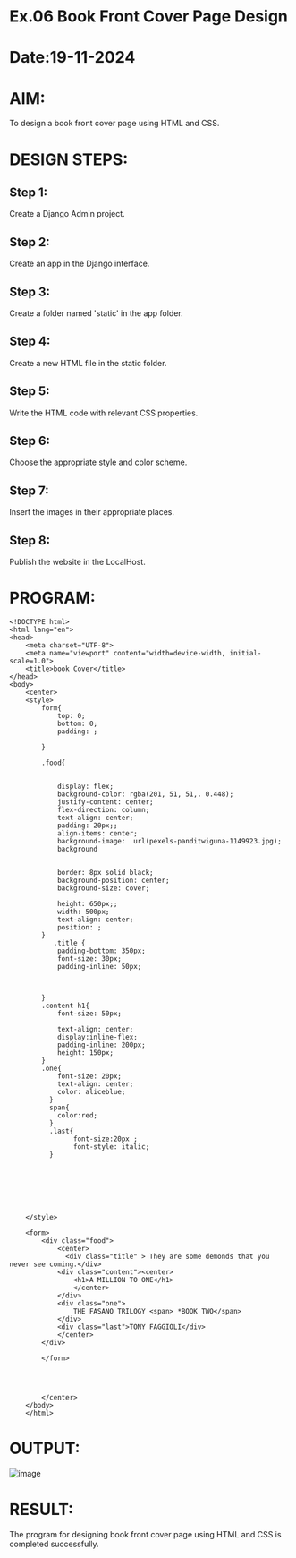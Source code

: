 # Ex.06 Book Front Cover Page Design
# Date:19-11-2024
# AIM:
To design a book front cover page using HTML and CSS.

# DESIGN STEPS:
## Step 1:
Create a Django Admin project.

## Step 2:
Create an app in the Django interface.

## Step 3:
Create a folder named 'static' in the app folder.

## Step 4:
Create a new HTML file in the static folder.

## Step 5:
Write the HTML code with relevant CSS properties.

## Step 6:
Choose the appropriate style and color scheme.

## Step 7:
Insert the images in their appropriate places.

## Step 8:
Publish the website in the LocalHost.

# PROGRAM:
```
<!DOCTYPE html>
<html lang="en">
<head>
    <meta charset="UTF-8">
    <meta name="viewport" content="width=device-width, initial-scale=1.0">
    <title>book Cover</title>
</head>
<body>
    <center>
    <style>
        form{
            top: 0;
            bottom: 0;
            padding: ;
        
        }

        .food{
        
            
            display: flex;
            background-color: rgba(201, 51, 51,. 0.448);
            justify-content: center;
            flex-direction: column;
            text-align: center;
            padding: 20px;;
            align-items: center;
            background-image:  url(pexels-panditwiguna-1149923.jpg);
            background
            
        
            border: 8px solid black;
            background-position: center;
            background-size: cover;

            height: 650px;;
            width: 500px;
            text-align: center;
            position: ;
        }
           .title {
            padding-bottom: 350px;
            font-size: 30px;
            padding-inline: 50px;
            

        
        }
        .content h1{
            font-size: 50px;
            
            text-align: center;
            display:inline-flex;
            padding-inline: 200px;
            height: 150px;
        }
        .one{
            font-size: 20px;
            text-align: center;
            color: aliceblue;
          }
          span{
            color:red;
          }
          .last{
                font-size:20px ;
                font-style: italic;
          }

        

        


          
    </style>
    
    <form>
        <div class="food">
            <center>
              <div class="title" > They are some demonds that you  never see coming.</div>
            <div class="content"><center>
                <h1>A MILLION TO ONE</h1>
                </center>
            </div>
            <div class="one">
                THE FASANO TRILOGY <span> *BOOK TWO</span> 
            </div>
            <div class="last">TONY FAGGIOLI</div>
            </center>
        </div>
        
        </form>
        
    
    
    
        </center>   
    </body>
    </html>

```

# OUTPUT:
![image](https://github.com/user-attachments/assets/5c066b50-b92d-45b4-88ae-c5e04a9cf125)

# RESULT:
The program for designing book front cover page using HTML and CSS is completed successfully.

